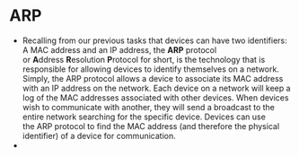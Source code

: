 # ARP #
- Recalling from our previous tasks that devices can have two identifiers: A MAC address and an IP address, the **ARP** protocol or **A**ddress **R**esolution **P**rotocol for short, is the technology that is responsible for allowing devices to identify themselves on a network. Simply, the ARP protocol allows a device to associate its MAC address with an IP address on the network. Each device on a network will keep a log of the MAC addresses associated with other devices. When devices wish to communicate with another, they will send a broadcast to the entire network searching for the specific device. Devices can use the ARP protocol to find the MAC address (and therefore the physical identifier) of a device for communication.
- 